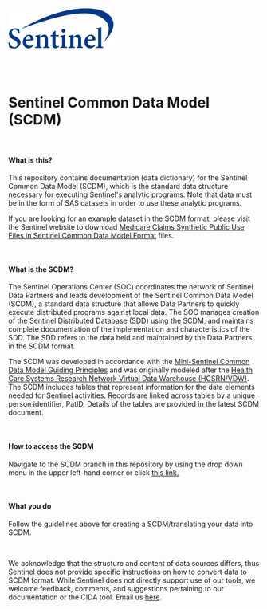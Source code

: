 ![alt text](resources/logo.png)

<br> 
<br> 

# Sentinel Common Data Model (SCDM)  

<br>

#### What is this?  
This repository contains documentation (data dictionary) for the Sentinel Common Data Model (SCDM), which is the standard data structure necessary for executing Sentinel's analytic programs. Note that data must be in the form of SAS datasets in order to use these analytic programs.  

If you are looking for an example dataset in the SCDM format, please visit the Sentinel website to download [Medicare Claims Synthetic Public Use Files in Sentinel Common Data Model Format](https://www.sentinelinitiative.org/sentinel/surveillance-tools/software-toolkits/Medicare-SynPUFs-in-SCDM) files.

<br>

#### What is the SCDM?  
The Sentinel Operations Center (SOC) coordinates the network of Sentinel Data Partners and leads development of the Sentinel Common Data Model (SCDM), a standard data structure that allows Data Partners to quickly execute distributed programs against local data. The SOC manages creation of the Sentinel Distributed Database (SDD) using the SCDM, and maintains complete documentation of the implementation and characteristics of the SDD. The SDD refers to the data held and maintained by the Data Partners in the SCDM format.  

The SCDM was developed in accordance with the [Mini-Sentinel Common Data Model Guiding Principles](https://www.sentinelinitiative.org/sites/default/files/data/distributed-database/Mini-Sentinel_CommonDataModel_GuidingPrinciples_v1.0_0.pdf) and was originally modeled after the [Health Care Systems Research Network Virtual Data Warehouse (HCSRN/VDW)](http://www.hcsrn.org/en/Tools%20&%20Materials/VDW/). The SCDM includes tables that represent information for the data elements needed for Sentinel activities. Records are linked across tables by a unique person identifier, PatID. Details of the tables are provided in the latest SCDM document.  


<br> 

#### How to access the SCDM  
Navigate to the SCDM branch in this repository by using the drop down menu in the upper left-hand corner or click [this link.](https://dev.sentinelsystem.org/projects/QA/repos/sentinel_common_data_model/browse?at=refs%2Fheads%2Fscdm)  

<br>

#### What you do  
Follow the guidelines above for creating a SCDM/translating your data into SCDM.  


<br>

We acknowledge that the structure and content of data sources differs, thus Sentinel does not provide specific instructions on how to convert data to SCDM format. While Sentinel does not directly support use of our tools, we welcome feedback, comments, and suggestions pertaining to our documentation or the CIDA tool. Email us [here](mailto:info@sentinelsystem.org?subject=Git).
